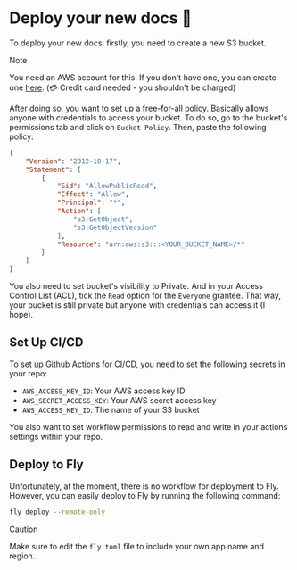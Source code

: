 # Deploy your new docs 🚀

To deploy your new docs, firstly, you need to create a new S3 bucket. 

> [!NOTE]
> You need an AWS account for this. If you don't have one, you can create one [here](https://aws.amazon.com/). (💳 Credit card needed - you shouldn't be charged)

After doing so, you want to set up a free-for-all policy. Basically allows anyone with credentials to access your bucket. To do so, go to the bucket's permissions tab and click on `Bucket Policy`. Then, paste the following policy:

```json
{
    "Version": "2012-10-17",
    "Statement": [
        {
            "Sid": "AllowPublicRead",
            "Effect": "Allow",
            "Principal": "*",
            "Action": [
                "s3:GetObject",
                "s3:GetObjectVersion"
            ],
            "Resource": "arn:aws:s3:::<YOUR_BUCKET_NAME>/*"
        }
    ]
}
```

You also need to set bucket's visibility to Private. And in your Access Control List (ACL), tick the `Read` option for the `Everyone` grantee. That way, your bucket is still private but anyone with credentials can access it (I hope).

## Set Up CI/CD

To set up Github Actions for CI/CD, you need to set the following secrets in your repo:

- `AWS_ACCESS_KEY_ID`: Your AWS access key ID
- `AWS_SECRET_ACCESS_KEY`: Your AWS secret access key
- `AWS_ACCESS_KEY_ID`: The name of your S3 bucket

You also want to set workflow permissions to read and write in your actions settings within your repo.

## Deploy to Fly

Unfortunately, at the moment, there is no workflow for deployment to Fly. However, you can easily deploy to Fly by running the following command:
```bash
fly deploy --remote-only
```

> [!CAUTION]
> Make sure to edit the `fly.toml` file to include your own app name and region.
